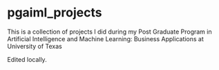 # pgaiml_projects
This is a collection of projects I did during my Post Graduate Program in Artificial Intelligence and Machine Learning: Business Applications at University of Texas

Edited locally.
